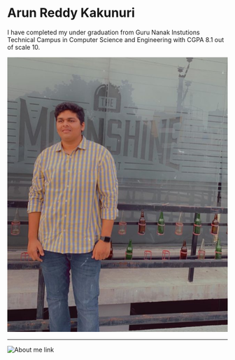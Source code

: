 # Arun Reddy Kakunuri

I have completed my under graduation from Guru Nanak Instutions Technical Campus in Computer Science and Engineering with CGPA 8.1 out of scale 10.

![Arun from moonshine](https://github.com/Arunreddy619/assignment2-Kakunuri/blob/main/Arun.PNG)

---
![About me link](https://github.com/Arunreddy619)
